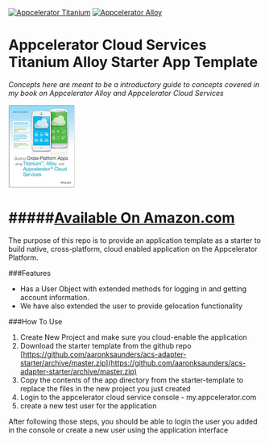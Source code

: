 [![Appcelerator Titanium](http://www-static.appcelerator.com/badges/titanium-git-badge-sq.png)](http://appcelerator.com/titanium/) [![Appcelerator Alloy](http://www-static.appcelerator.com/badges/alloy-git-badge-sq.png)](http://appcelerator.com/alloy/)

Appcelerator Cloud Services Titanium Alloy Starter App Template
===
_Concepts here are meant to be a introductory guide to concepts covered in my book on Appcelerator Alloy and Appcelerator Cloud Services_

![text](https://raw.githubusercontent.com/aaronksaunders/testInClass/master/screens/small_book_cover.png)

#####[Available On Amazon.com](http://www.amazon.com/Building-Cross-Platform-Titanium-Appcelerator-Services/dp/1118673255)
===
The purpose of this repo is to provide an application template as a starter to build native, cross-platform, cloud enabled application on the Appcelerator Platform.

###Features
* Has a User Object with extended methods for logging in and getting account information. 
* We have also extended the user to provide gelocation functionality

###How To Use
1. Create New Project and make sure you cloud-enable the application
1. Download the starter template from the github repo [https://github.com/aaronksaunders/acs-adapter-starter/archive/master.zip](https://github.com/aaronksaunders/acs-adapter-starter/archive/master.zip)
1. Copy the contents of the app directory from the starter-template to replace  the files in the new project you just created
1. Login to the appcelerator cloud service console - my.appcelerator.com
1. create a new test user for the application

After following those steps, you should be able to login the user you added in the console or create a new user using the application interface
